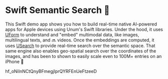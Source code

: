 #  Swift Semantic Search 🍏

This Swift demo app shows you how to build real-time native AI-powered apps for Apple devices using Unum's Swift libraries.
Under the hood, it uses [UForm](https://github.com/unum-cloud/uform) to understand and "embed" multimodal data, like images, multilingual texts, and 🔜 videos.
Once the embeddings are computed, it uses [USearch](https://github.com/unum-cloud/usearch) to provide real-time search over the semantic space.
That same engine also enables geo-spatial search over the coordinates of the images, and has been to shown to easily scale even to 100M+ entries on an iPhone 🍏


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